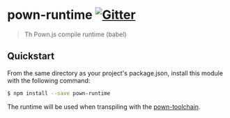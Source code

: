 # pown-runtime [![Gitter](https://img.shields.io/gitter/room/nwjs/nw.js.svg)](https://gitter.im/pownjs/Lobby)

> Th Pown.js compile runtime (babel)

## Quickstart

From the same directory as your project's package.json, install this module with the following command:

```sh
$ npm install --save pown-runtime
```

The runtime will be used when transpiling with the [pown-toolchain](https://github.com/pownjs/pown-toolchain).
